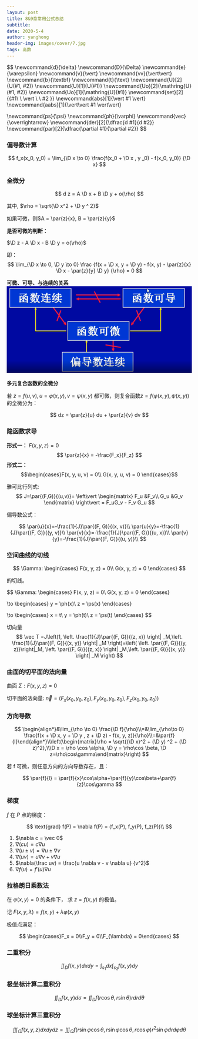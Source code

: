 ```yaml
---
layout: post
title: 8&9章常用公式总结
subtitle: 
date: 2020-5-4
author: yanghong
header-img: images/cover/7.jpg
tags: 高数 
---
```


$$
\newcommand{d}{\delta}
\newcommand{D}{\Delta}
\newcommand{e}{\varepsilon}
\newcommand{v}{\vert}
\newcommand{vv}{\vert\vert}
\newcommand{b}{\textbf}
\newcommand{t}{\text}
\newcommand{U}[2]{U(#1, #2)}
\newcommand{U}[1]{U(#1)}
\newcommand{Uo}[2]{\mathring{U}(#1, #2)}
\newcommand{Uo}[1]{\mathring{U}(#1)}
\newcommand{set}[2]{\{#1\ \ \vert \ \ #2 \}}
\newcommand{abs}[1]{\vert #1 \vert}
\newcommand{aabs}[1]{\vert\vert #1 \vert\vert}

\newcommand{ps}{\psi}
\newcommand{ph}{\varphi}
\newcommand{vec}{\overrightarrow}
\newcommand{der}[2]{\dfrac{d #1}{d #2}}
\newcommand{par}[2]{\dfrac{\partial #1}{\partial #2}}
$$

### 偏导数计算

$$
f_x(x_0, y_0) = \lim_{\D x \to 0} \frac{f(x_0 + \D x , y _0) - f(x_0, y_0)} {\D x}
$$

### 全微分

$$
d z = A \D x + B \D y + o(\rho)
$$

其中, $\rho = \sqrt{\D x^2 + \D y ^ 2}$ 

如果可微，则$A = \par{z}{x}, B = \par{z}{y}$

**是否可微的判断：**

$\D z - A \D x - B \D y = o(\rho)$

即：
$$
\lim_{\D x \to 0, \D y \to 0} \frac
{f(x + \D x, y + \D y) - f(x, y) - \par{z}{x} \D x - \par{z}{y} \D y}
{\rho}
= 0
$$

**可微、可导、与连续的关系**
![image-20200504165509785](/images/2020-5-4-image-20200504165509785.png)

**多元复合函数的全微分**

若 $z = f(u, v), u = \varphi(x,y), v = \psi(x, y)$ 都可微，则复合函数$z = f(\varphi(x,y), \psi(x, y))$ 的全微分为：

$$
dz = \par{z}{u} du + \par{z}{v} dv
$$



### 隐函数求导

**形式一：** $F(x, y, z) = 0$
$$
\par{z}{x} = -\frac{F_x}{F_z}
$$
**形式二：** $$\begin{cases}F(x, y, u, v) = 0\\ G(x, y, u, v) = 0 \end{cases}$$



雅可比行列式:
$$
J=\par{(F,G)}{(u,v)}=
\left\vert \begin{matrix}
F_u &F_v\\
G_u &G_v
\end{matrix} \right\vert
= F_uG_v - F_v G_u
$$

偏导数公式：

$$
\par{u}{x}=-\frac{1}{J}\par{(F, G)}{(x, v)}\\
\par{u}{y}=-\frac{1}{J}\par{(F, G)}{(y, v)}\\
\par{v}{x}=-\frac{1}{J}\par{(F, G)}{(u, x)}\\
\par{v}{y}=-\frac{1}{J}\par{(F, G)}{(u, y)}\\
$$

### 空间曲线的切线

$$
\Gamma: \begin{cases}
F(x, y, z) = 0\\
G(x, y, z) = 0
\end{cases}
$$

的切线。


$$
\Gamma: \begin{cases}
F(x, y, z) = 0\\
G(x, y, z) = 0
\end{cases}

\to
\begin{cases}
y = \ph(x)\\
z = \ps(x)
\end{cases}

\to
\begin{cases}
x = t\\
y = \ph(t)\\
z = \ps(t)
\end{cases}
$$



切向量
$$
\vec T =J\left(1,  \left. \frac{1}{J}\par{(F, G)}{(z, x)} \right| _M,\left. \frac{1}{J}\par{(F, G)}{(x, y)} \right| _M \right)=\left( \left. \par{(F, G)}{(y, z)}\right|_M,  \left. \par{(F, G)}{(z, x)} \right| _M,\left. \par{(F, G)}{(x, y)} \right| _M \right)
$$

### 曲面的切平面的法向量

曲面 $\Sigma: F(x, y, z) = 0$

切平面的法向量: $\vec n = (F_x(x_0, y_0, z_0), F_y(x_0, y_0, z_0), F_z(x_0, y_0, z_0))$

### 方向导数

$$
\begin{align*}&\lim_{\rho \to 0} \frac{\D f}{\rho}\\=&\lim_{\rho\to 0} \frac{f(x + \D x, y + \D y , z + \D z) - f(x, y, z)}{\rho}\\=&\par{f}{l}\end{align*}\\\left(\begin{matrix}\rho = \sqrt{(\D x)^2 + (\D y) ^2 + (\D z)^2},\\\D x = \rho \cos \alpha, \D y = \rho\cos \beta, \D z=\rho\cos\gamma\end{matrix}\right)
$$



若 f 可微，则任意方向的方向导数存在，且：


$$
\par{f}{l} = \par{f}{x}\cos\alpha+\par{f}{y}\cos\beta+\par{f}{z}\cos\gamma
$$

### 梯度

$f$ 在 $P$ 点的梯度：


$$
\text{grad} f(P) = \nabla f(P) = (f_x(P), f_y(P), f_z(P))\\
$$

1. $\nabla c = \vec 0$
2. $\nabla(cu)= c \nabla u$
3. $\nabla(u \pm v) = \nabla u \pm \nabla v$
4. $\nabla(u v) = u \nabla v + v \nabla u$
5. $\nabla(\frac uv) = \frac{u \nabla v - v \nabla u} {v^2}$
6. $\nabla f(u) = f\prime (u) \nabla u$



### 拉格朗日乘数法

在 $\varphi(x,y) = 0$ 的条件下， 求 $z = f(x, y)$ 的极值。



记 $F(x,y,\lambda) = f(x,y) + \lambda \varphi(x,y)$

极值点满足：


$$
\begin{cases}F_x = 0\\F_y = 0\\F_{\lambda} = 0\end{cases}
$$

### 二重积分

$$
\iint_{D}f(x,y)dxdy = \int_{s_1} dx \int_{s_2} f(x,y) dy
$$

### 极坐标计算二重积分

$$
\iint_D f(x, y)d\sigma = \iint_D f(r\cos\theta, r\sin\theta)rdrd\theta
$$

### 球坐标计算三重积分

$$
\iiint_{\Omega}f(x, y, z) dxdydz=\iiint_{\Omega}f(r \sin \varphi \cos \theta, r \sin \varphi \cos \theta, r\cos \varphi )r^2\sin\varphi drd\varphi d\theta
$$

